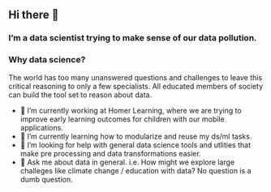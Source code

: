 ## Hi there 👋
### I’m a data scientist trying to make sense of our data pollution.

### Why data science?
The world has too many unanswered questions and challenges to leave this critical reasoning to only a few specialists. All educated members of society can build the tool set to reason about data.

- 🔭 I’m currently working at Homer Learning, where we are trying to improve early learning outcomes for children with our mobile applications.
- 🌱 I’m currently learning how to modularize and reuse my ds/ml tasks.
- 🤔 I’m looking for help with general data science tools and utlities that make pre processing and data transformations easier.
- 💬 Ask me about data in general. i.e. How might we explore large challeges like climate change / education with data? No question is a dumb question.

<!--
**austenmyers/austenmyers** is a ✨ _special_ ✨ repository because its `README.md` (this file) appears on your GitHub profile.

For emoji: https://www.webfx.com/tools/emoji-cheat-sheet/

Here are some ideas to get you started:

- 🔭 I’m currently working on ...
- 🌱 I’m currently learning ...
- 👯 I’m looking to collaborate on ...
- 🤔 I’m looking for help with ...
- 💬 Ask me about ...
- 📫 How to reach me: ...
- 😄 Pronouns: ...
- ⚡ Fun fact: ...
-->

